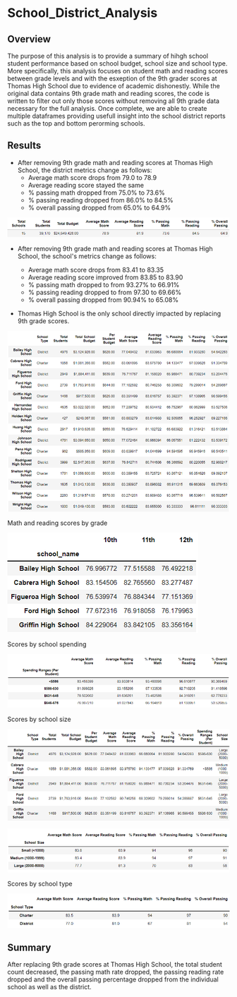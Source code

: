 # School_District_Analysis

## Overview
The purpose of this analysis is to provide a summary of hihgh school student performance based on school budget, school size and school type. More specifically, this analysis focuses on student math and reading scores between grade levels and with the esxeption of the 9th grader scores at Thomas High School due to evidence of academic dishonestly. While the original data contains 9th grade math and reading scores, the code is written to filter out only those scores without removing all 9th grade data necessary for the full analysis. Once complete, we are able to create multiple dataframes providing usefull insight into the school district reports such as the top and bottom perorming schools.

## Results
- After removing 9th grade math and reading scores at Thomas High School, the district metrics change as follows:
  - Average math score drops from 79.0 to 78.9
  - Average reading score stayed the same
  - % passing math dropped from 75.0% to 73.6%
  - % passing reading dropped from 86.0% to 84.5%
  - % overall passing dropped from 65.0% to 64.9%

![districtsummary](Resources/DistrictSummary.png)

- After removing 9th grade math and reading scores at Thomas High School, the school's metrics change as follows: 
  - Average math score drops from 83.41 to 83.35
  - Average reading score improved from 83.85 to 83.90
  - % passing math dropped to from 93.27% to 66.91%
  - % passing reading dropped to from 97.30 to 69.66%
  - % overall passing dropped from 90.94% to 65.08%

- Thomas High School is the only school directly impacted by replacing 9th grade scores.

![schoolsummary](Resources/SchoolSummary.png)

Math and reading scores by grade

![MathReadingScoresByGrade](Resources/MathReadingScoresByGrade.png)

Scores by school spending

![ScoresBySchoolSpending](Resources/ScoresBySchoolSpending.png)

Scores by school size

![ScoresBySchoolSize](Resources/ScoresBySchoolSize.png)

![ScoresBySchoolSize2](Resources/ScoresBySchoolSize2.png)

Scores by school type

![ScoresBySchoolType](Resources/ScoresBySchoolType.png)


## Summary
After replacing 9th grade scores at Thomas High School, the total student count decreased, the passing math rate dropped, the passing reading rate dropped and the overall passing percentage dropped from the individual school as well as the district.


